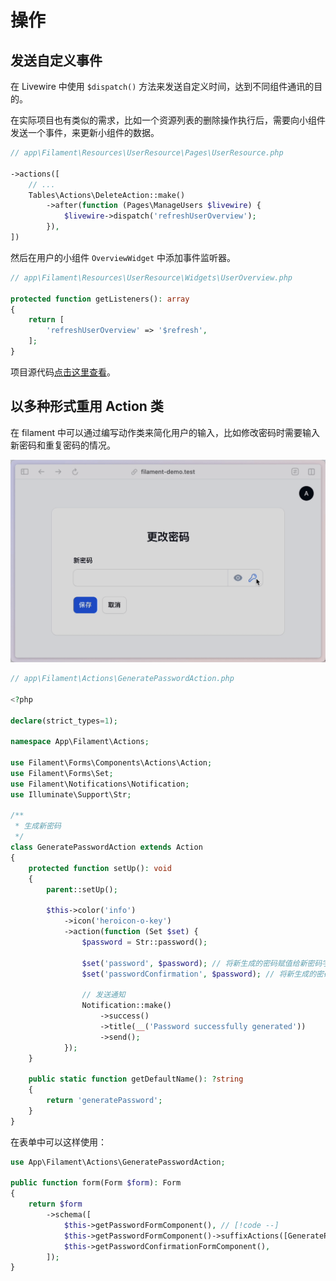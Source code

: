 # 操作

## 发送自定义事件

在 Livewire 中使用 `$dispatch()` 方法来发送自定义时间，达到不同组件通讯的目的。

在实际项目也有类似的需求，比如一个资源列表的删除操作执行后，需要向小组件发送一个事件，来更新小组件的数据。

```php
// app\Filament\Resources\UserResource\Pages\UserResource.php

->actions([
    // ...
    Tables\Actions\DeleteAction::make()
        ->after(function (Pages\ManageUsers $livewire) {
            $livewire->dispatch('refreshUserOverview');
        }),
])
```

然后在用户的小组件 `OverviewWidget` 中添加事件监听器。

```php
// app\Filament\Resources\UserResource\Widgets\UserOverview.php

protected function getListeners(): array
{
    return [
        'refreshUserOverview' => '$refresh',
    ];
}
```

项目源代码[点击这里查看](https://github.com/curder/filament-widget-refresh-demo)。

## 以多种形式重用 Action 类

在 filament 中可以通过编写动作类来简化用户的输入，比如修改密码时需要输入新密码和重复密码的情况。


![](images/actions/generate-password-action.gif)

```php
// app\Filament\Actions\GeneratePasswordAction.php

<?php

declare(strict_types=1);

namespace App\Filament\Actions;

use Filament\Forms\Components\Actions\Action;
use Filament\Forms\Set;
use Filament\Notifications\Notification;
use Illuminate\Support\Str;

/**
 * 生成新密码
 */
class GeneratePasswordAction extends Action
{
    protected function setUp(): void
    {
        parent::setUp();

        $this->color('info')
            ->icon('heroicon-o-key')
            ->action(function (Set $set) {
                $password = Str::password();

                $set('password', $password); // 将新生成的密码赋值给新密码字段
                $set('passwordConfirmation', $password); // 将新生成的密码赋值给确认密码字段

                // 发送通知
                Notification::make()
                    ->success()
                    ->title(__('Password successfully generated'))
                    ->send();
            });
    }

    public static function getDefaultName(): ?string
    {
        return 'generatePassword';
    }
}
```

在表单中可以这样使用：

```php
use App\Filament\Actions\GeneratePasswordAction;

public function form(Form $form): Form
{
    return $form
        ->schema([
            $this->getPasswordFormComponent(), // [!code --]
            $this->getPasswordFormComponent()->suffixActions([GeneratePasswordAction::make()]), // [!code ++]
            $this->getPasswordConfirmationFormComponent(),
        ]);
}
```
